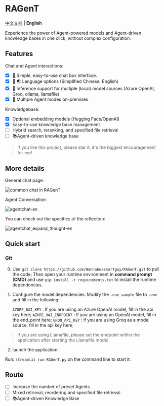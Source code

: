 # RAGenT

[中文文档](README_zh.md) | **English**

Experience the power of Agent-powered models and Agent-driven knowledge bases in one click, without complex configuration.

## Features

Chat and Agent interactions:
- [x] 💭 Simple, easy-to-use chat box interface.
- [x] 💭 🌏️ Language options (Simplified Chinese, English)
- [x] 🔧 Inference support for multiple (local) model sources (Azure OpenAI, Groq, ollama, llamafile)
- [x] 🤖 Multiple Agent modes on-premises

Knowledgebase:
- [x] Optional embedding models (Hugging Face/OpenAI)
- [x] Easy-to-use knowledge base management
- [ ] Hybrid search, reranking, and specified file retrieval
- [ ] 📚️Agent-driven knowledge base

> If you like this project, please star it, it's the biggest encouragement for me!

## More details

General chat page:

![common chat in RAGenT](https://github.com/Wannabeasmartguy/GPT-Gradio-Agent/assets/107250451/11f61cad-81eb-48f3-8e03-bab5a4bc9470)

Agent Conversation:

![agentchat-en](https://github.com/Wannabeasmartguy/GPT-Gradio-Agent/assets/107250451/e2cf62b3-447e-4b85-96dd-0bdd1e9e822f)

You can check out the specifics of the reflection:

![agentchat_expand_thought-en](https://github.com/Wannabeasmartguy/GPT-Gradio-Agent/assets/107250451/ed33578e-e463-4eb6-996a-786c0d517eb3)

## Quick start

### Git

0. Use `git clone https://github.com/Wannabeasmartguy/RAGenT.git` to pull the code;
Then open your runtime environment in **command prompt (CMD)** and use `pip install -r requirements.txt` to install the runtime dependencies.

1. Configure the model dependencies: Modify the `.env_sample` file to `.env` and fill in the following:

    `AZURE_OAI_KEY` : If you are using an Azure OpenAI model, fill in the api key here;
    `AZURE_OAI_ENDPOINT` : If you are using an OpenAI model, fill in the end_point here;
    `GROQ_API_KEY` : if you are using Groq as a model source, fill in the api key here;

> If you are using Llamafile, please set the endpoint within the application after starting the Llamafile model.

2. launch the application:

Run: `streamlit run RAGenT.py` on the command line to start it.

## Route

- [ ] Increase the number of preset Agents
- [ ] Mixed retrieval, reordering and specified file retrieval
- [ ] 📚️Agent-driven Knowledge Base